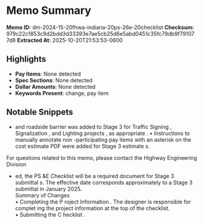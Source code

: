 # Memo Summary

**Memo ID:** dm-2024-15-20fhwa-indiana-20ps-26e-20checklist
**Checksum:** 979c22c1853c9d2bdd3d33393e7ae5cb25d6e5abd0451c35fc79db9f791077d8
**Extracted At:** 2025-10-20T21:53:53-0600

## Highlights
- **Pay Items**: None detected
- **Spec Sections**: None detected
- **Dollar Amounts**: None detected
- **Keywords Present**: change, pay item

## Notable Snippets
- and roadside barrier was 
added to Stage 3 for Traffic Signing , Signalization , and Lighting  projects , as appropriate . 
• Instructions to manually annotate non -participating pay items with an asterisk  on the cost 
estimate PDF  were added  for Stage 3 estimate s.  
 
 
For questions related to this memo, please contact the Highway Engineering Division
- ed, the PS &E Checklist will be a required 
document for Stage 3 submittal s. The effective date corresponds approximately to a Stage 3 
submittal in January 2025.    
 Summary of Changes  
• Completing the P roject Information . The designer is responsible for complet ing the 
project information at the top of the checklist.  
• Submitting the C hecklist .